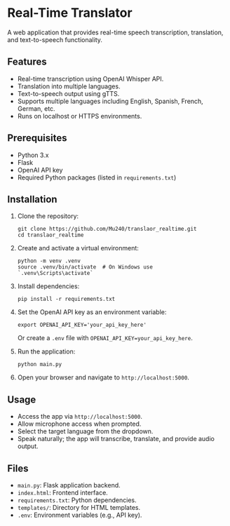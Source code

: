 # Real-Time Translator

A web application that provides real-time speech transcription, translation, and text-to-speech functionality.

## Features
- Real-time transcription using OpenAI Whisper API.
- Translation into multiple languages.
- Text-to-speech output using gTTS.
- Supports multiple languages including English, Spanish, French, German, etc.
- Runs on localhost or HTTPS environments.

## Prerequisites
- Python 3.x
- Flask
- OpenAI API key
- Required Python packages (listed in `requirements.txt`)

## Installation
1. Clone the repository:
   ```
   git clone https://github.com/Mu240/translaor_realtime.git
   cd translaor_realtime
   ```
2. Create and activate a virtual environment:
   ```
   python -m venv .venv
   source .venv/bin/activate  # On Windows use `.venv\Scripts\activate`
   ```
3. Install dependencies:
   ```
   pip install -r requirements.txt
   ```
4. Set the OpenAI API key as an environment variable:
   ```
   export OPENAI_API_KEY='your_api_key_here'
   ```
   Or create a `.env` file with `OPENAI_API_KEY=your_api_key_here`.

5. Run the application:
   ```
   python main.py
   ```
6. Open your browser and navigate to `http://localhost:5000`.

## Usage
- Access the app via `http://localhost:5000`.
- Allow microphone access when prompted.
- Select the target language from the dropdown.
- Speak naturally; the app will transcribe, translate, and provide audio output.

## Files
- `main.py`: Flask application backend.
- `index.html`: Frontend interface.
- `requirements.txt`: Python dependencies.
- `templates/`: Directory for HTML templates.
- `.env`: Environment variables (e.g., API key).
